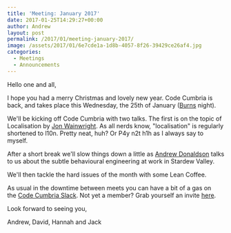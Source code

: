 ```yaml
---
title: 'Meeting: January 2017'
date: 2017-01-25T14:29:27+00:00
author: Andrew
layout: post
permalink: /2017/01/meeting-january-2017/
image: /assets/2017/01/6e7cde1a-1d8b-4057-8f26-39429ce26af4.jpg
categories:
  - Meetings
  - Announcements
---
```

Hello one and all,

I hope you had a merry Christmas and lovely new year. Code Cumbria is back, and takes place this Wednesday, the 25th of January ([Burns](https://twitter.com/hiraethmarkb) night).

We'll be kicking off Code Cumbria with two talks. The first is on the topic of Localisation by [Jon Wainwright](https://twitter.com/Jon_MacSim). As all nerds know, "localisation" is regularly shortened to l10n. Pretty neat, huh? Or P4y n2t h1h as I always say to myself.

After a short break we'll slow things down a little as [Andrew Donaldson](https://twitter.com/adonaldson) talks to us about the subtle behavioural engineering at work in Stardew Valley.

We'll then tackle the hard issues of the month with some Lean Coffee.

As usual in the downtime between meets you can have a bit of a gas on the [Code Cumbria Slack](https://codecumbria.slack.com/). Not yet a member? Grab yourself an invite [here](https://join.slack.com/t/codecumbria/shared_invite/enQtNjM4MTQ3MzI1OTc1LTNmYTkyZGY4ODEyMjhmNDU3NGJjNmVhZTdhYWIxOWZkNWUzYjc0M2NlMDFkNDRmMjM1Mzc2ZTU5MmNkN2I2YmU).

Look forward to seeing you,

Andrew, David, Hannah and Jack